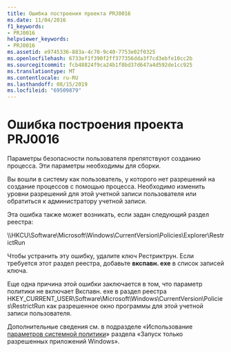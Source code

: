 ```yaml
---
title: Ошибка построения проекта PRJ0016
ms.date: 11/04/2016
f1_keywords:
- PRJ0016
helpviewer_keywords:
- PRJ0016
ms.assetid: e9745336-883a-4c70-9c40-7753e02f0325
ms.openlocfilehash: 6733ef1f390f2ff377356dda3f7cd3ebfe10cc2b
ms.sourcegitcommit: fcb48824f9ca24b1f8bd37d647a4d592de1cc925
ms.translationtype: MT
ms.contentlocale: ru-RU
ms.lasthandoff: 08/15/2019
ms.locfileid: "69509879"
---
```

# <a name="project-build-error-prj0016"></a>Ошибка построения проекта PRJ0016

Параметры безопасности пользователя препятствуют созданию процесса. Эти параметры необходимы для сборки.

Вы вошли в систему как пользователь, у которого нет разрешений на создание процессов с помощью процесса. Необходимо изменить уровни разрешений для этой учетной записи пользователя или обратиться к администратору учетной записи.

Эта ошибка также может возникать, если задан следующий раздел реестра:

\\\HKCU\Software\Microsoft\Windows\CurrentVersion\Policies\Explorer\RestrictRun

Чтобы устранить эту ошибку, удалите ключ Рестриктрун. Если требуется этот раздел реестра, добавьте **вкспавн. exe** в список записей ключа.

Еще одна причина этой ошибки заключается в том, что параметр политики не включает Вкспавн. exe в раздел реестра HKEY_CURRENT_USER\Software\Microsoft\Windows\CurrentVersion\Policies\RestrictRun как разрешенное окно программы для этой учетной записи пользователя.

Дополнительные сведения см. в подразделе «Использование [параметров системной политики](/previous-versions/windows/desktop/Policy/adhering-to-system-policy-settings)» раздела «Запуск только разрешенных приложений Windows».
